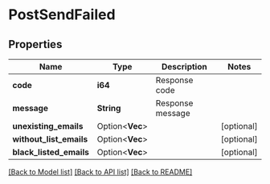 # PostSendFailed

## Properties

Name | Type | Description | Notes
------------ | ------------- | ------------- | -------------
**code** | **i64** | Response code | 
**message** | **String** | Response message | 
**unexisting_emails** | Option<**Vec<String>**> |  | [optional]
**without_list_emails** | Option<**Vec<String>**> |  | [optional]
**black_listed_emails** | Option<**Vec<String>**> |  | [optional]

[[Back to Model list]](../README.md#documentation-for-models) [[Back to API list]](../README.md#documentation-for-api-endpoints) [[Back to README]](../README.md)


